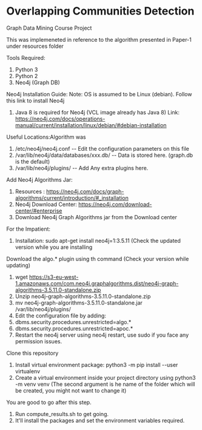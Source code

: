 # Overlapping Communities Detection
Graph Data Mining Course Project

This was implemeneted in reference to the algorithm presented in Paper-1 under resources folder  

Tools Required:
1) Python 3
2) Python 2
3) Neo4j (Graph DB)

Neo4j Installation Guide:
Note: OS is assumed to be Linux (debian). Follow this link to install Neo4j
1) Java 8 is required for Neo4j (VCL image already has Java 8)
Link: https://neo4j.com/docs/operations-manual/current/installation/linux/debian/#debian-installation

Useful Locations:Algorithm was
1) /etc/neo4j/neo4j.conf -- Edit the configuration parameters on this file
2) /var/lib/neo4j/data/databases/xxx.db/ -- Data is stored here. (graph.db is the default)
3) /var/lib/neo4j/plugins/ -- Add Any extra plugins here. 

Add Neo4j Algorithms Jar:
1) Resources : https://neo4j.com/docs/graph-algorithms/current/introduction/#_installation
2) Neo4j Download Center: https://neo4j.com/download-center/#enterprise
3) Download Neo4j Graph Algorithms jar from the Download center

For the Impatient: 
1) Installation: sudo apt-get install neo4j=1:3.5.11 (Check the updated version while you are installing

Download the algo.* plugin using th command (Check your version while updating)
1) wget https://s3-eu-west-1.amazonaws.com/com.neo4j.graphalgorithms.dist/neo4j-graph-algorithms-3.5.11.0-standalone.zip
2) Unzip neo4j-graph-algorithms-3.5.11.0-standalone.zip
3) mv neo4j-graph-algorithms-3.5.11.0-standalone.jar /var/lib/neo4j/plugins/
4) Edit the configuration file by adding:
5) dbms.security.procedures.unrestricted=algo.* 
6) dbms.security.procedures.unrestricted=apoc.*
7) Restart the neo4j server using neo4j restart, use sudo if you face any permission issues.

Clone this repository
1) Install virtual environment package:
python3 -m pip install --user virtualenv
2) Create a virtual environment inside your project directory using 
python3 -m venv venv (The second argument is he name of the folder which will be created, you might not want to change it)

You are good to go after this step.
1) Run compute_results.sh to get going. 
2) It'll install the packages and set the environment variables required.
